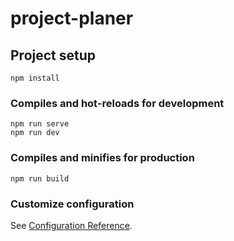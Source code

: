 # project-planer

## Project setup
```
npm install
```

### Compiles and hot-reloads for development
```
npm run serve
npm run dev
```

### Compiles and minifies for production
```
npm run build
```

### Customize configuration
See [Configuration Reference](https://cli.vuejs.org/config/).

